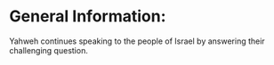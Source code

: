 # General Information:

Yahweh continues speaking to the people of Israel by answering their challenging question.